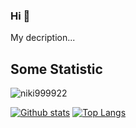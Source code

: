 ### Hi 👋

<p align='left'>My decription...</p>

## Some Statistic
<p align=left> <img src=https://komarev.com/ghpvc/?username=niki999922 alt=niki999922 /> </p>

[![Github stats](https://github-readme-stats.vercel.app/api?username=niki999922&show_icons=true&include_all_commits=true)](https://github.com/niki999922/github-readme-stats)
[![Top Langs](https://github-readme-stats.vercel.app/api/top-langs/?username=niki999922&layout=compact)](https://github.com/niki999922/github-readme-stats)

<!--
**niki999922/niki999922** is a ✨ _special_ ✨ repository because its `README.md` (this file) appears on your GitHub profile.

Here are some ideas to get you started:

- 🔭 I’m currently working on ...
- 🌱 I’m currently learning ...
- 👯 I’m looking to collaborate on ...
- 🤔 I’m looking for help with ...
- 💬 Ask me about ...
- 📫 How to reach me: ...
- 😄 Pronouns: ...
- ⚡ Fun fact: ...
-->
